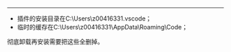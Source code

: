 
-----

* 插件的安装目录在C:\Users\z00416331\.vscode；
* 临时的缓存在C:\Users\z00416331\AppData\Roaming\Code；  

彻底卸载再安装需要把这些全删掉。
